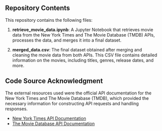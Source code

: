 ## Repository Contents

This repository contains the following files:

1. **retrieve_movie_data.ipynb**: A Jupyter Notebook that retrieves movie data from the New York Times and The Movie Database (TMDB) APIs, processes the data, and merges it into a final dataset.

2. **merged_data.csv**: The final dataset obtained after merging and cleaning the movie data from both APIs. This CSV file contains detailed information on the movies, including titles, genres, release dates, and more.

## Code Source Acknowledgment

The external resources used were the official API documentation for the New York Times and The Movie Database (TMDB), which provided the necessary information for constructing API requests and handling responses.

- [New York Times API Documentation](https://developer.nytimes.com/docs/articlesearch-product/1/overview)
- [The Movie Database API Documentation](https://developers.themoviedb.org/3/getting-started/introduction)
